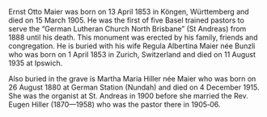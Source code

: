 Ernst Otto Maier was born on 13 April 1853 in Köngen, Württemberg and died on 15 March 1905. He was the first of five Basel trained pastors to serve the “German Lutheran Church North Brisbane” (St Andreas) from 1888 until his death. This monument was erected by his family, friends and congregation. He is buried with his wife Regula Albertina Maier née Bunzli who was born on 1 April 1853 in Zurich, Switzerland and died on 11 August 1935 at Ipswich. 

Also buried in the grave is Martha Maria Hiller née Maier who was born on 26 August 1880 at German Station (Nundah) and died on 4 December 1915. She was the organist at St. Andreas in 1900 before she married the Rev. Eugen Hiller (1870—1958) who was the pastor there in 1905‑06.
